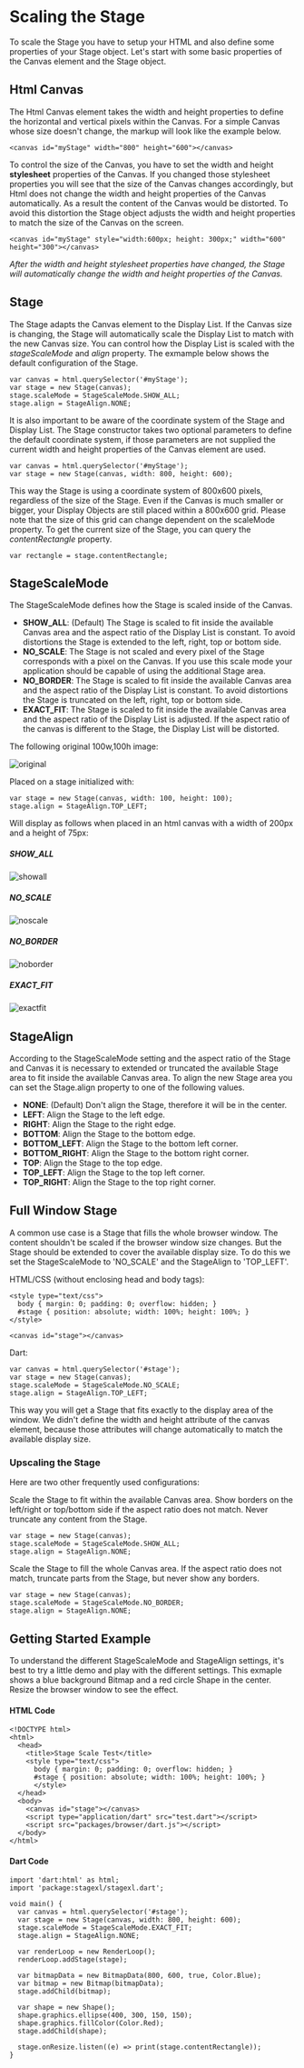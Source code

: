 # Scaling the Stage #

To scale the Stage you have to setup your HTML and also define some properties of your Stage object. Let's start with some basic properties of the Canvas element and the Stage object.

## Html Canvas ##

The Html Canvas element takes the width and height properties to define the horizontal and vertical pixels within the Canvas. For a simple Canvas whose size doesn't change, the markup will look like the example below. 

    <canvas id="myStage" width="800" height="600"></canvas>

To control the size of the Canvas, you have to set the width and height **stylesheet** properties of the Canvas. If you changed those stylesheet properties you will see that the size of the Canvas changes accordingly, but Html does not change the width and height properties of the Canvas automatically. As a result the content of the Canvas would be distorted. To avoid this distortion the Stage object adjusts the width and height properties to match the size of the Canvas on the screen.

    <canvas id="myStage" style="width:600px; height: 300px;" width="600" height="300"></canvas>

*After the width and height stylesheet properties have changed, the Stage will automatically change the width and height properties of the Canvas.*

## Stage ##

The Stage adapts the Canvas element to the Display List. If the Canvas size is changing, the Stage will automatically scale the Display List to match with the new Canvas size. You can control how the Display List is scaled with the *stageScaleMode* and *align* property. The exmample below shows the default configuration of the Stage.

    var canvas = html.querySelector('#myStage');
    var stage = new Stage(canvas);  
    stage.scaleMode = StageScaleMode.SHOW_ALL;
    stage.align = StageAlign.NONE;

It is also important to be aware of the coordinate system of the Stage and Display List. The Stage constructor takes two optional parameters to define the default coordinate system, if those parameters are not supplied the current width and height properties of the Canvas element  are used. 

    var canvas = html.querySelector('#myStage');
    var stage = new Stage(canvas, width: 800, height: 600);  

This way the Stage is using a coordinate system of 800x600 pixels, regardless of the size of the Stage. Even if the Canvas is much smaller or bigger, your Display Objects are still placed within a 800x600 grid. Please note that the size of this grid can change dependent on the scaleMode property. To get the current size of the Stage, you can query the *contentRectangle* property.

    var rectangle = stage.contentRectangle;

## StageScaleMode ##

The StageScaleMode defines how the Stage is scaled inside of the Canvas.

* **SHOW_ALL**: (Default) The Stage is scaled to fit inside the available Canvas area and the aspect ratio of the Display List is constant. To avoid distortions the Stage is extended to the left, right, top or bottom side.
* **NO_SCALE**: The Stage is not scaled and every pixel of the Stage corresponds with a pixel on the Canvas. If you use this scale mode your application should be capable of using the additional Stage area.
* **NO_BORDER**: The Stage is scaled to fit inside the available Canvas area and the aspect ratio of the Display List is constant. To avoid distortions the Stage is truncated on the left, right, top or bottom side.
* **EXACT_FIT**: The Stage is scaled to fit inside the available Canvas area and the aspect ratio of the Display List is adjusted. If the aspect ratio of the canvas is different to the Stage, the Display List will be distorted.

The following original 100w,100h image:

![original](http://www.stagexl.org/assets/screenshot/orig.png)

Placed on a stage initialized with:

	var stage = new Stage(canvas, width: 100, height: 100);
	stage.align = StageAlign.TOP_LEFT; 

Will display as follows when placed in an html canvas with a width of 200px and a height of 75px:

##### SHOW_ALL #####
![showall](http://www.stagexl.org/assets/screenshot/show_all.png)

##### NO_SCALE #####
![noscale](http://www.stagexl.org/assets/screenshot/no_scale.png)

##### NO_BORDER #####
![noborder](http://www.stagexl.org/assets/screenshot/no_border.png)

##### EXACT_FIT #####
![exactfit](http://www.stagexl.org/assets/screenshot/exact_fit.png)


## StageAlign ##

According to the StageScaleMode setting and the aspect ratio of the Stage and Canvas it is necessary to extended or truncated the available Stage area to fit inside the available Canvas area. To align the new Stage area you can set the Stage.align property to one of the following values.

* **NONE**: (Default) Don't align the Stage, therefore it will be in the center.
* **LEFT**: Align the Stage to the left edge.
* **RIGHT**: Align the Stage to the right edge.
* **BOTTOM**: Align the Stage to the bottom edge.
* **BOTTOM_LEFT**: Align the Stage to the bottom left corner.
* **BOTTOM_RIGHT**: Align the Stage to the bottom right corner.
* **TOP**: Align the Stage to the top edge.
* **TOP_LEFT**: Align the Stage to the top left corner.
* **TOP_RIGHT**: Align the Stage to the top right corner.

## Full Window Stage ##

A common use case is a Stage that fills the whole browser window. The content shouldn't be scaled if the browser window size changes. But the Stage should be extended to cover the available display size. To do this we set the StageScaleMode to 'NO\_SCALE' and the StageAlign to 'TOP\_LEFT'.

HTML/CSS (without enclosing head and body tags):

    <style type="text/css">
      body { margin: 0; padding: 0; overflow: hidden; }
      #stage { position: absolute; width: 100%; height: 100%; }
    </style>
    
    <canvas id="stage"></canvas>

Dart:

    var canvas = html.querySelector('#stage');
    var stage = new Stage(canvas);
    stage.scaleMode = StageScaleMode.NO_SCALE;
    stage.align = StageAlign.TOP_LEFT;

This way you will get a Stage that fits exactly to the display area of the window. We didn't define the width and height attribute of the canvas element, because those attributes will change automatically to match the available display size. 

### Upscaling the Stage ###

Here are two other frequently used configurations:

Scale the Stage to fit within the available Canvas area. Show borders on the left/right or top/bottom side if the aspect ratio does not match. Never truncate any content from the Stage.

    var stage = new Stage(canvas);
    stage.scaleMode = StageScaleMode.SHOW_ALL;
    stage.align = StageAlign.NONE;

Scale the Stage to fill the whole Canvas area. If the aspect ratio does not match, truncate parts from the Stage, but never show any borders.

    var stage = new Stage(canvas);
    stage.scaleMode = StageScaleMode.NO_BORDER;
    stage.align = StageAlign.NONE;

## Getting Started Example ##

To understand the different StageScaleMode and StageAlign settings, it's best to try a little demo and play with the different settings. This exmaple shows a blue background Bitmap and a red circle Shape in the center. Resize the browser window to see the effect.

#### HTML Code ####

    <!DOCTYPE html>
    <html>
      <head>
        <title>Stage Scale Test</title>
        <style type="text/css">
          body { margin: 0; padding: 0; overflow: hidden; }
          #stage { position: absolute; width: 100%; height: 100%; }
          </style>
      </head>
      <body>
        <canvas id="stage"></canvas>
        <script type="application/dart" src="test.dart"></script>
        <script src="packages/browser/dart.js"></script>
      </body>
    </html>

#### Dart Code ####

	import 'dart:html' as html;
	import 'package:stagexl/stagexl.dart';
	
	void main() {
	  var canvas = html.querySelector('#stage');
	  var stage = new Stage(canvas, width: 800, height: 600);
	  stage.scaleMode = StageScaleMode.EXACT_FIT;
	  stage.align = StageAlign.NONE;
	
	  var renderLoop = new RenderLoop();
	  renderLoop.addStage(stage);
	
	  var bitmapData = new BitmapData(800, 600, true, Color.Blue);
	  var bitmap = new Bitmap(bitmapData);
	  stage.addChild(bitmap);
	
	  var shape = new Shape();
	  shape.graphics.ellipse(400, 300, 150, 150);
	  shape.graphics.fillColor(Color.Red);
	  stage.addChild(shape);
	
	  stage.onResize.listen((e) => print(stage.contentRectangle));
	}


